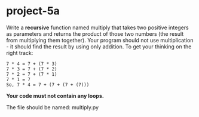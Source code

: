 # project-5a

Write a **recursive** function named multiply that takes two positive integers as parameters and returns the product of those two numbers (the result from multiplying them together).  Your program should not use multiplication - it should find the result by using only addition.  To get your thinking on the right track:
```
7 * 4 = 7 + (7 * 3)
7 * 3 = 7 + (7 * 2)
7 * 2 = 7 + (7 * 1)
7 * 1 = 7
So, 7 * 4 = 7 + (7 + (7 + (7)))
```

**Your code must not contain any loops.**

The file should be named: multiply.py
